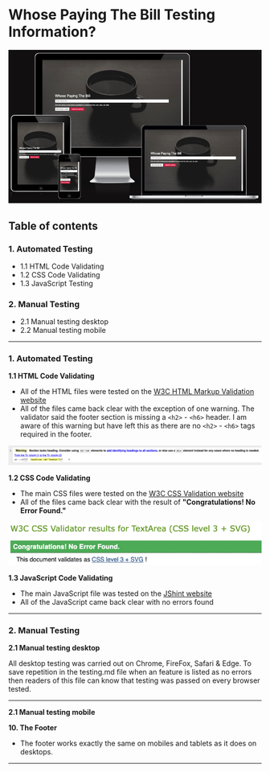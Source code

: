 # **Whose Paying The Bill Testing Information?**

![Homepage displayed on multiple devices](assets/images/readme_images/am_i_responsive_image.png)

## **Table of contents** ##

### **1. Automated Testing** ###

* 1.1 HTML Code Validating 
* 1.2 CSS Code Validating
* 1.3 JavaScript Testing

### **2. Manual Testing** ###

* 2.1 Manual testing desktop
* 2.2 Manual testing mobile

<hr>

### **1. Automated Testing** ###

**1.1 HTML Code Validating**

* All of the HTML files were tested on the [W3C HTML Markup Validation website](https://validator.w3.org/)
* All of the files came back clear with the exception of one warning. The validator said the footer section is missing a `<h2>` - `<h6>` header. I am aware of this warning but have left this as there are no `<h2>` - `<h6>` tags required in the footer.

![HTML Testing Results](assets/images/readme_images/html_testing_result.png)

**1.2 CSS Code Validating**

* The main CSS files were tested on the [W3C CSS  Validation website](https://jigsaw.w3.org/css-validator/) 
* All of the files came back clear with the result of **"Congratulations! No Error Found."**

![CSS Testing Results](assets/images/readme_images/css_testing_results.png)

**1.3 JavaScript Code Validating**

* The main JavaScript file was tested on the [JShint website](https://jshint.com/)
* All of the JavaScript came back clear with no errors found

<hr>

### **2. Manual Testing** ###

**2.1 Manual testing desktop**

All desktop testing was carried out on Chrome, FireFox, Safari & Edge. To save repetition in the testing.md file when an feature is listed as no errors then readers of this file can know that testing was passed on every browser tested. 

<hr>

**2.1 Manual testing mobile**

**10. The Footer**

* The footer works exactly the same on mobiles and tablets as it does on desktops.  

<hr>


